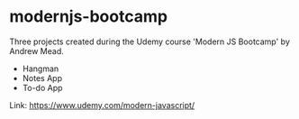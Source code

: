 # modernjs-bootcamp

Three projects created during the Udemy course 'Modern JS Bootcamp' by Andrew Mead.

- Hangman
- Notes App
- To-do App

Link: https://www.udemy.com/modern-javascript/
